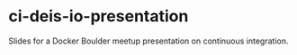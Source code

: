 ci-deis-io-presentation
=======================

Slides for a Docker Boulder meetup presentation on continuous integration.
